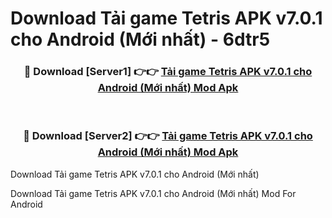 # Download Tải game Tetris APK v7.0.1 cho Android (Mới nhất) - 6dtr5


<div align="center">
<h3>🔴 Download [Server1] 👉👉 <a href="https://apk-comot.site?title=Tải_game_Tetris_APK_v7.0.1_cho_Android_(Mới_nhất)">Tải game Tetris APK v7.0.1 cho Android (Mới nhất) Mod Apk</a></h3><br>
<h3>🔴 Download [Server2] 👉👉 <a href="https://apk-comot.site?title=Tải_game_Tetris_APK_v7.0.1_cho_Android_(Mới_nhất)">Tải game Tetris APK v7.0.1 cho Android (Mới nhất) Mod Apk</a></h3>
</div>



Download Tải game Tetris APK v7.0.1 cho Android (Mới nhất) 

Download Tải game Tetris APK v7.0.1 cho Android (Mới nhất) Mod For Android